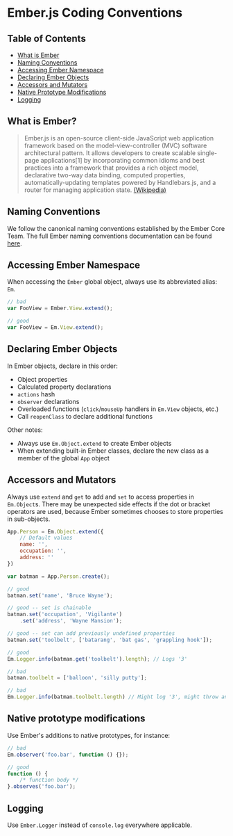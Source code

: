 # Ember.js Coding Conventions

## Table of Contents
* [What is Ember](#what-is-ember)
* [Naming Conventions](#naming-conventions)
* [Accessing Ember Namespace](#accessing-ember-namespace)
* [Declaring Ember Objects](#declaring-ember-objects)
* [Accessors and Mutators](#accessors-and-mutators)
* [Native Prototype Modifications](#native-prototype-modifications)
* [Logging](#logging)

## What is Ember?
> Ember.js is an open-source client-side JavaScript web application framework based on the model-view-controller (MVC) software architectural pattern. It allows developers to create scalable single-page applications[1] by incorporating common idioms and best practices into a framework that provides a rich object model, declarative two-way data binding, computed properties, automatically-updating templates powered by Handlebars.js, and a router for managing application state. [(Wikipedia)](https://docs.google.com/a/wikia-inc.com/document/d/1c2o5ewMOkHFwrNrQy60bo20a0zO3E-tqNWQ6fiU2NC8/edit#)

## Naming Conventions
We follow the canonical naming conventions established by the Ember Core Team. The full Ember naming conventions documentation can be found [here](http://emberjs.com/guides/concepts/naming-conventions/).

## Accessing Ember Namespace
When accessing the `Ember` global object, always use its abbreviated alias: `Em`.

```javascript
// bad
var FooView = Ember.View.extend();

// good
var FooView = Em.View.extend();
```

## Declaring Ember Objects
In Ember objects, declare in this order:
* Object properties
* Calculated property declarations
* `actions` hash
* `observer` declarations
* Overloaded functions (`click`/`mouseUp` handlers in `Em.View` objects, etc.)
* Call `reopenClass` to declare additional functions

Other notes:
* Always use `Em.Object.extend` to create Ember objects
* When extending built-in Ember classes, declare the new class as a member of the global `App` object

## Accessors and Mutators
Always use `extend` and `get` to add and `set` to access properties in `Em.Object`s. There may be unexpected side effects if the dot or bracket operators are used, because Ember sometimes chooses to store properties in sub-objects.

```javascript
App.Person = Em.Object.extend({
	// Default values
	name: '',
	occupation: '',
	address: ''
})

var batman = App.Person.create();

// good
batman.set('name', 'Bruce Wayne');

// good -- set is chainable
batman.set('occupation', 'Vigilante')
	.set('address', 'Wayne Mansion');

// good -- set can add previously undefined properties
batman.set('toolbelt', ['batarang', 'bat gas', 'grappling hook']);

// good
Em.Logger.info(batman.get('toolbelt').length); // Logs '3'

// bad
batman.toolbelt = ['balloon', 'silly putty'];

// bad
Em.Logger.info(batman.toolbelt.length) // Might log '3', might throw an error
```

## Native prototype modifications
Use Ember's additions to native prototypes, for instance:

```javascript
// bad
Em.observer('foo.bar', function () {});

// good
function () {
	/* function body */
}.observes('foo.bar');
```

## Logging
Use `Ember.Logger` instead of `console.log` everywhere applicable.
